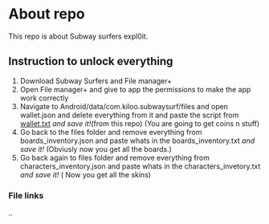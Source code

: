 # About repo
This repo is about Subway surfers expl0it. 

## Instruction to unlock everything
1. Download Subway Surfers and File manager+
2. Open File manager+ and give to app the permissions to make the app work correctly
3. Navigate to Android/data/com.kiloo.subwaysurf/files and open wallet.json and delete everything from it and paste the script from [wallet.txt](Wallet.txt) _and save it!_(from this repo) (You are going to get coins n stuff)
4. Go back to the files folder and remove everything from boards_inventory.json and paste whats in the boards_inventory.txt _and save it!_ (Obviusly now you get all the boards.)
5. Go back again to files folder and remove everything from characters_inventory.json and paste whats in the characters_invetory.txt _and save it!_ ( Now you get all the skins)

### File links
..

